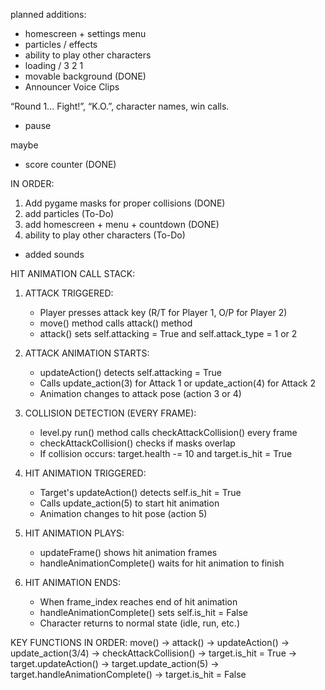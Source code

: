 planned additions:

- homescreen + settings menu
- particles / effects
- ability to play other characters
- loading / 3 2 1
- movable background (DONE)
- Announcer Voice Clips

“Round 1... Fight!”, “K.O.”, character names, win calls.
- pause

maybe

- score counter (DONE)


IN ORDER:
1) Add pygame masks for proper collisions (DONE)
2) add particles (To-Do)
3) add homescreen + menu + countdown (DONE)
4) ability to play other characters (To-Do)

- added sounds

HIT ANIMATION CALL STACK:

1. ATTACK TRIGGERED:
   - Player presses attack key (R/T for Player 1, O/P for Player 2)
   - move() method calls attack() method
   - attack() sets self.attacking = True and self.attack_type = 1 or 2

2. ATTACK ANIMATION STARTS:
   - updateAction() detects self.attacking = True
   - Calls update_action(3) for Attack 1 or update_action(4) for Attack 2
   - Animation changes to attack pose (action 3 or 4)

3. COLLISION DETECTION (EVERY FRAME):
   - level.py run() method calls checkAttackCollision() every frame
   - checkAttackCollision() checks if masks overlap
   - If collision occurs: target.health -= 10 and target.is_hit = True

4. HIT ANIMATION TRIGGERED:
   - Target's updateAction() detects self.is_hit = True
   - Calls update_action(5) to start hit animation
   - Animation changes to hit pose (action 5)

5. HIT ANIMATION PLAYS:
   - updateFrame() shows hit animation frames
   - handleAnimationComplete() waits for hit animation to finish

6. HIT ANIMATION ENDS:
   - When frame_index reaches end of hit animation
   - handleAnimationComplete() sets self.is_hit = False
   - Character returns to normal state (idle, run, etc.)

KEY FUNCTIONS IN ORDER:
   move() → attack() → updateAction() → update_action(3/4) → 
   checkAttackCollision() → target.is_hit = True → 
   target.updateAction() → target.update_action(5) → 
   target.handleAnimationComplete() → target.is_hit = False
